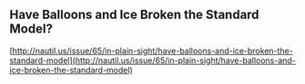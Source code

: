 ## Have Balloons and Ice Broken the Standard Model?
  
  [http://nautil.us/issue/65/in-plain-sight/have-balloons-and-ice-broken-the-standard-model](http://nautil.us/issue/65/in-plain-sight/have-balloons-and-ice-broken-the-standard-model)